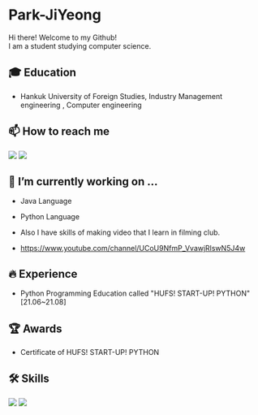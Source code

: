 # Park-JiYeong
Hi there! Welcome to my Github!<br>
I am a student studying computer science.<br>

## 🎓 Education
- Hankuk University of Foreign Studies, Industry Management engineering , Computer engineering

## 📫 How to reach me
<a href="wldud8297@gmail.com" target="_blank"><img src="https://img.shields.io/badge/Gmail-EA4335?style=flat-square&logo=Gmail&logoColor=white"/></a>
<a href="https://www.instagram.com/ji_yeong8297/" target="_blank"><img src="https://img.shields.io/badge/Instagram-E4405F?style=flat-square&logo=Instagram&logoColor=white"/></a>

## 🔭 I’m currently working on ...
- Java Language
- Python Language


- Also I have skills of making video that I learn in filming club.  
- https://www.youtube.com/channel/UCoU9NfmP_VvawjRlswN5J4w

## 🔥 Experience
- Python Programming Education called "HUFS! START-UP! PYTHON" [21.06~21.08]


## 🏆 Awards
- Certificate of HUFS! START-UP! PYTHON

## 🛠 Skills
<img src="https://img.shields.io/badge/Java-3776AB?style=flat-square&logo=Java&logoColor=white"/>
<img src="https://img.shields.io/badge/Python-3776AB?style=flat-square&logo=Python&logoColor=white"/>
